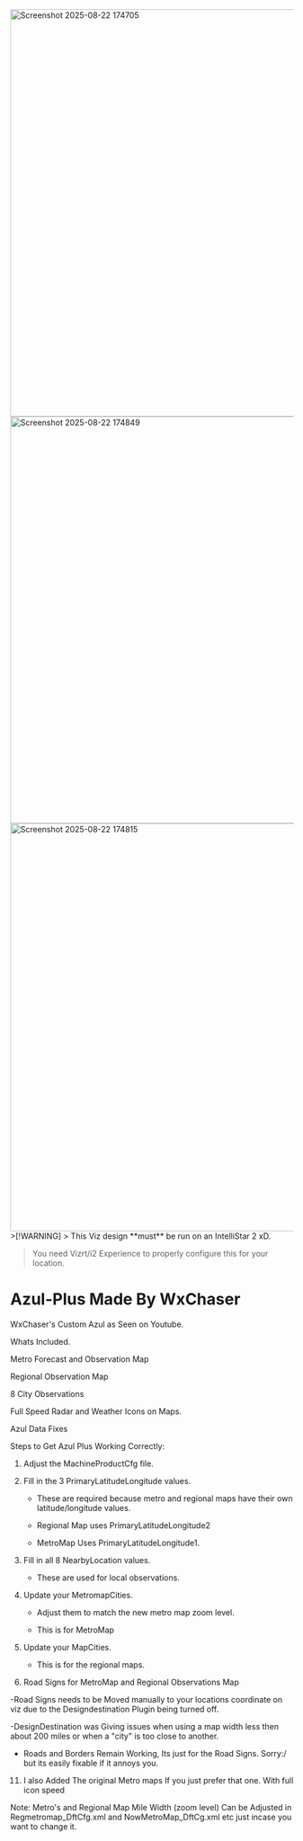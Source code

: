 <img width="1292" height="725" alt="Screenshot 2025-08-22 174705" src="https://github.com/user-attachments/assets/e4b78815-c257-44ed-927f-ee956625c7ed" />
<img width="1291" height="724" alt="Screenshot 2025-08-22 174849" src="https://github.com/user-attachments/assets/d17b5a35-7b92-4288-a344-810604837442" />
<img width="1291" height="726" alt="Screenshot 2025-08-22 174815" src="https://github.com/user-attachments/assets/784c2f82-3a1c-4bef-9542-fb13ed204de7" />
>[!WARNING]
> This Viz design **must** be run on an IntelliStar 2 xD.

>You need Vizrt/i2 Experience to properly configure this for your location.





# Azul-Plus Made By WxChaser

WxChaser's Custom Azul as Seen on Youtube.

Whats Included.

Metro Forecast and Observation Map

Regional Observation Map

8 City Observations

Full Speed Radar and Weather Icons on Maps.

Azul Data Fixes

Steps to Get Azul Plus Working Correctly:

1. Adjust the MachineProductCfg file.

2. Fill in the 3 PrimaryLatitudeLongitude values.
   
   - These are required because metro and regional maps have their own latitude/longitude values.
  
   - Regional Map uses PrimaryLatitudeLongitude2
     
   - MetroMap Uses PrimaryLatitudeLongitude1.

4. Fill in all 8 NearbyLocation values.
   
   - These are used for local observations.

6. Update your MetromapCities.
   
   - Adjust them to match the new metro map zoom level.
     
   - This is for MetroMap

8. Update your MapCities.
   
   - This is for the regional maps.
   
10. Road Signs for MetroMap and Regional Observations Map
    
-Road Signs needs to be Moved manually to your locations coordinate on viz due to the Designdestination Plugin being turned off. 

-DesignDestination was Giving issues when using a map width less then about 200 miles or when a "city" is too close to another. 

- Roads and Borders Remain Working, Its just for the Road Signs. Sorry:/ but its easily fixable if it annoys you.

11. I also Added The original Metro maps If you just prefer that one. With full icon speed

Note: Metro's and Regional Map Mile Width (zoom level) Can be Adjusted in Regmetromap_DftCfg.xml and NowMetroMap_DftCg.xml etc just incase you want to change it.
